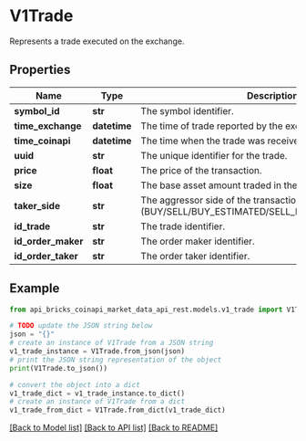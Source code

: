 # V1Trade

Represents a trade executed on the exchange.

## Properties

Name | Type | Description | Notes
------------ | ------------- | ------------- | -------------
**symbol_id** | **str** | The symbol identifier. | [optional] 
**time_exchange** | **datetime** | The time of trade reported by the exchange. | [optional] 
**time_coinapi** | **datetime** | The time when the trade was received by CoinAPI. | [optional] 
**uuid** | **str** | The unique identifier for the trade. | [optional] 
**price** | **float** | The price of the transaction. | [optional] 
**size** | **float** | The base asset amount traded in the transaction. | [optional] 
**taker_side** | **str** | The aggressor side of the transaction (BUY/SELL/BUY_ESTIMATED/SELL_ESTIMATED/UNKNOWN). | [optional] 
**id_trade** | **str** | The trade identifier. | [optional] 
**id_order_maker** | **str** | The order maker identifier. | [optional] 
**id_order_taker** | **str** | The order taker identifier. | [optional] 

## Example

```python
from api_bricks_coinapi_market_data_api_rest.models.v1_trade import V1Trade

# TODO update the JSON string below
json = "{}"
# create an instance of V1Trade from a JSON string
v1_trade_instance = V1Trade.from_json(json)
# print the JSON string representation of the object
print(V1Trade.to_json())

# convert the object into a dict
v1_trade_dict = v1_trade_instance.to_dict()
# create an instance of V1Trade from a dict
v1_trade_from_dict = V1Trade.from_dict(v1_trade_dict)
```
[[Back to Model list]](../README.md#documentation-for-models) [[Back to API list]](../README.md#documentation-for-api-endpoints) [[Back to README]](../README.md)


